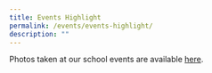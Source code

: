 ```yaml
---
title: Events Highlight
permalink: /events/events-highlight/
description: ""
---
```

Photos taken at our school events are available [here](https://www.flickr.com/photos/dunmansecondary/).